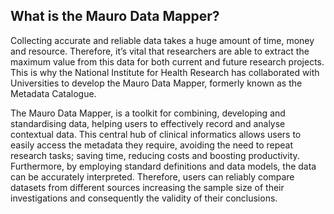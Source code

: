 ## What is the Mauro Data Mapper?
Collecting accurate and reliable data takes a huge amount of time, money and resource. Therefore, it’s vital that researchers are able to extract the maximum value from this data for both current and future research projects. This is why the National Institute for Health Research has collaborated with Universities to develop the Mauro Data Mapper, formerly known as the Metadata Catalogue.

The Mauro Data Mapper, is a toolkit for combining, developing and standardising data, helping users to effectively record and analyse contextual data. This central hub of clinical informatics allows users to easily access the metadata they require, avoiding the need to repeat research tasks; saving time, reducing costs and boosting productivity. Furthermore, by employing standard definitions and data models, the data can be accurately interpreted. Therefore, users can reliably compare datasets from different sources increasing the sample size of their investigations and consequently the validity of their conclusions. 
